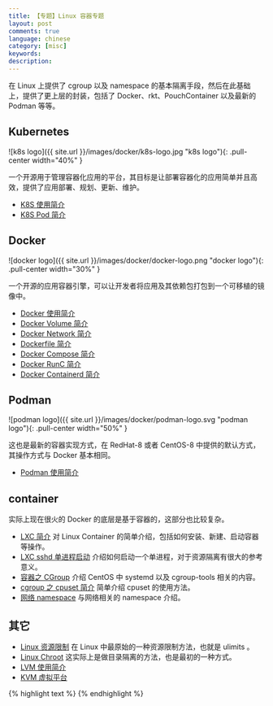 ```yaml
---
title: 【专题】Linux 容器专题
layout: post
comments: true
language: chinese
category: [misc]
keywords:
description:
---
```


<!-- more -->

在 Linux 上提供了 cgroup 以及 namespace 的基本隔离手段，然后在此基础上，提供了更上层的封装，包括了 Docker、rkt、PouchContainer 以及最新的 Podman 等等。


## Kubernetes

![k8s logo]({{ site.url }}/images/docker/k8s-logo.jpg "k8s logo"){: .pull-center width="40%" }

一个开源用于管理容器化应用的平台，其目标是让部署容器化的应用简单并且高效，提供了应用部署、规划、更新、维护。

* [K8S 使用简介](/post/kubernets-basic-introduce.html)
* [K8S Pod 简介](/post/kubernets-pod-info-introduce.html)


## Docker

![docker logo]({{ site.url }}/images/docker/docker-logo.png "docker logo"){: .pull-center width="30%" }

一个开源的应用容器引擎，可以让开发者将应用及其依赖包打包到一个可移植的镜像中。

* [Docker 使用简介](/post/docker-basic-introduce.html)
* [Docker Volume 简介](/post/docker-basic-concept-volume-introduce.html)
* [Docker Network 简介](/post/docker-basic-concept-network-introduce.html)
* [Dockerfile 简介](/post/docker-basic-concept-dockfile-introduce.html)
* [Docker Compose 简介](/post/docker-compose-tools-introduce.html)
* [Docker RunC 简介](/post/docker-component-runc-introduce.html)
* [Docker Containerd 简介](/post/docker-component-containerd-introduce.html)

## Podman

![podman logo]({{ site.url }}/images/docker/podman-logo.svg "podman logo"){: .pull-center width="50%" }

这也是最新的容器实现方式，在 RedHat-8 或者 CentOS-8 中提供的默认方式，其操作方式与 Docker 基本相同。

* [Podman 使用简介](/post/podman-container-basic-introduce.html)

## container

实际上现在很火的 Docker 的底层是基于容器的，这部分也比较复杂。

* [LXC 简介](/post/linux-container-lxc-introduce.html) 对 Linux Container 的简单介绍，包括如何安装、新建、启动容器等操作。
* [LXC sshd 单进程启动](/post/linux-container-lxc-sshd.html) 介绍如何启动一个单进程，对于资源隔离有很大的参考意义。
* [容器之 CGroup](/post/linux-container-cgroup-introduce.html) 介绍 CentOS 中 systemd 以及 cgroup-tools 相关的内容。
* [cgroup 之 cpuset 简介](/post/linux-cgroup-cpuset-subsys-introduce.html) 简单介绍 cpuset 的使用方法。
* [网络 namespace](/post/linux-namespace-network-introduce.html) 与网络相关的 namespace 介绍。

<!--
* [LXC 网络设置相关](/post/linux-container-lxc-network.html)，关于 Container 中网络的介绍，主要介绍 veth、vlan、macvlan 等概念。
-->

## 其它

* [Linux 资源限制](/post/linux-resource-limit-introduce.html) 在 Linux 中最原始的一种资源限制方法，也就是 ulimits 。
* [Linux Chroot](/post/linux-chroot.html) 这实际上是做目录隔离的方法，也是最初的一种方式。
* [LVM 使用简介](/post/linux-logical-volume-manager-introduce.html)
* [KVM 虚拟平台](/post/linux-virtual-kvm-introduce.html)


{% highlight text %}
{% endhighlight %}
